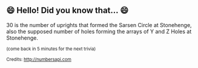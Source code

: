 ## :smile: Hello! Did you know that... :smile:
30 is the number of uprights that formed the Sarsen Circle at Stonehenge, also the supposed number of holes forming the arrays of Y and Z Holes at Stonehenge.

<sup>(come back in 5 minutes for the next trivia)</sup>


<sup>Credits: http://numbersapi.com</sup>
